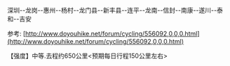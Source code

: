 深圳--龙岗--惠州--杨村--龙门县--新丰县--连平--龙南--信封--南康--遂川--泰和--吉安

参考: [http://www.doyouhike.net/forum/cycling/556092,0,0,0.html](http://www.doyouhike.net/forum/cycling/556092,0,0,0.html)

【强度】中等.去程约650公里&lt;预期每日行程150公里左右&gt;

